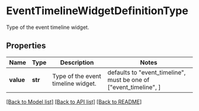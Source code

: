 # EventTimelineWidgetDefinitionType

Type of the event timeline widget.
## Properties
Name | Type | Description | Notes
------------ | ------------- | ------------- | -------------
**value** | **str** | Type of the event timeline widget. | defaults to "event_timeline",  must be one of ["event_timeline", ]

[[Back to Model list]](README.md#documentation-for-models) [[Back to API list]](README.md#documentation-for-api-endpoints) [[Back to README]](README.md)


